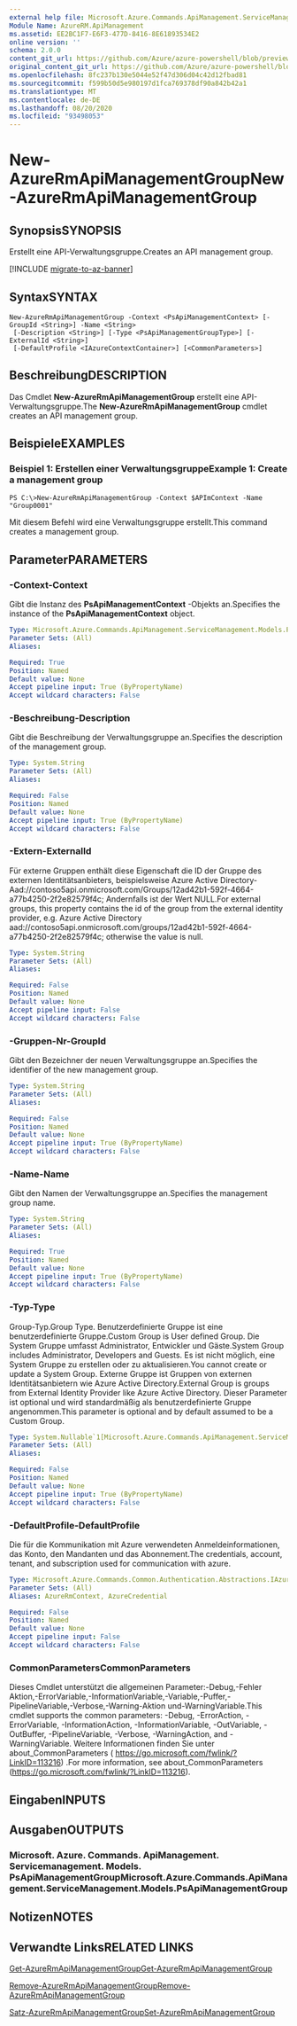 ```yaml
---
external help file: Microsoft.Azure.Commands.ApiManagement.ServiceManagement.dll-Help.xml
Module Name: AzureRM.ApiManagement
ms.assetid: EE2BC1F7-E6F3-477D-8416-8E61893534E2
online version: ''
schema: 2.0.0
content_git_url: https://github.com/Azure/azure-powershell/blob/preview/src/ResourceManager/ApiManagement/Commands.ApiManagement/help/New-AzureRmApiManagementGroup.md
original_content_git_url: https://github.com/Azure/azure-powershell/blob/preview/src/ResourceManager/ApiManagement/Commands.ApiManagement/help/New-AzureRmApiManagementGroup.md
ms.openlocfilehash: 8fc237b130e5044e52f47d306d04c42d12fbad81
ms.sourcegitcommit: f599b50d5e980197d1fca769378df90a842b42a1
ms.translationtype: MT
ms.contentlocale: de-DE
ms.lasthandoff: 08/20/2020
ms.locfileid: "93498053"
---
```

# <span data-ttu-id="762a2-101">New-AzureRmApiManagementGroup</span><span class="sxs-lookup"><span data-stu-id="762a2-101">New-AzureRmApiManagementGroup</span></span>

## <span data-ttu-id="762a2-102">Synopsis</span><span class="sxs-lookup"><span data-stu-id="762a2-102">SYNOPSIS</span></span>
<span data-ttu-id="762a2-103">Erstellt eine API-Verwaltungsgruppe.</span><span class="sxs-lookup"><span data-stu-id="762a2-103">Creates an API management group.</span></span>

[!INCLUDE [migrate-to-az-banner](../../includes/migrate-to-az-banner.md)]

## <span data-ttu-id="762a2-104">Syntax</span><span class="sxs-lookup"><span data-stu-id="762a2-104">SYNTAX</span></span>

```
New-AzureRmApiManagementGroup -Context <PsApiManagementContext> [-GroupId <String>] -Name <String>
 [-Description <String>] [-Type <PsApiManagementGroupType>] [-ExternalId <String>]
 [-DefaultProfile <IAzureContextContainer>] [<CommonParameters>]
```

## <span data-ttu-id="762a2-105">Beschreibung</span><span class="sxs-lookup"><span data-stu-id="762a2-105">DESCRIPTION</span></span>
<span data-ttu-id="762a2-106">Das Cmdlet **New-AzureRmApiManagementGroup** erstellt eine API-Verwaltungsgruppe.</span><span class="sxs-lookup"><span data-stu-id="762a2-106">The **New-AzureRmApiManagementGroup** cmdlet creates an API management group.</span></span>

## <span data-ttu-id="762a2-107">Beispiele</span><span class="sxs-lookup"><span data-stu-id="762a2-107">EXAMPLES</span></span>

### <span data-ttu-id="762a2-108">Beispiel 1: Erstellen einer Verwaltungsgruppe</span><span class="sxs-lookup"><span data-stu-id="762a2-108">Example 1: Create a management group</span></span>
```
PS C:\>New-AzureRmApiManagementGroup -Context $APImContext -Name "Group0001"
```

<span data-ttu-id="762a2-109">Mit diesem Befehl wird eine Verwaltungsgruppe erstellt.</span><span class="sxs-lookup"><span data-stu-id="762a2-109">This command creates a management group.</span></span>

## <span data-ttu-id="762a2-110">Parameter</span><span class="sxs-lookup"><span data-stu-id="762a2-110">PARAMETERS</span></span>

### <span data-ttu-id="762a2-111">-Context</span><span class="sxs-lookup"><span data-stu-id="762a2-111">-Context</span></span>
<span data-ttu-id="762a2-112">Gibt die Instanz des **PsApiManagementContext** -Objekts an.</span><span class="sxs-lookup"><span data-stu-id="762a2-112">Specifies the instance of the **PsApiManagementContext** object.</span></span>

```yaml
Type: Microsoft.Azure.Commands.ApiManagement.ServiceManagement.Models.PsApiManagementContext
Parameter Sets: (All)
Aliases: 

Required: True
Position: Named
Default value: None
Accept pipeline input: True (ByPropertyName)
Accept wildcard characters: False
```

### <span data-ttu-id="762a2-113">-Beschreibung</span><span class="sxs-lookup"><span data-stu-id="762a2-113">-Description</span></span>
<span data-ttu-id="762a2-114">Gibt die Beschreibung der Verwaltungsgruppe an.</span><span class="sxs-lookup"><span data-stu-id="762a2-114">Specifies the description of the management group.</span></span>

```yaml
Type: System.String
Parameter Sets: (All)
Aliases: 

Required: False
Position: Named
Default value: None
Accept pipeline input: True (ByPropertyName)
Accept wildcard characters: False
```

### <span data-ttu-id="762a2-115">-Extern</span><span class="sxs-lookup"><span data-stu-id="762a2-115">-ExternalId</span></span>
<span data-ttu-id="762a2-116">Für externe Gruppen enthält diese Eigenschaft die ID der Gruppe des externen Identitätsanbieters, beispielsweise Azure Active Directory-Aad://contoso5api.onmicrosoft.com/Groups/12ad42b1-592f-4664-a77b4250-2f2e82579f4c; Andernfalls ist der Wert NULL.</span><span class="sxs-lookup"><span data-stu-id="762a2-116">For external groups, this property contains the id of the group from the external identity provider, e.g. Azure Active Directory aad://contoso5api.onmicrosoft.com/groups/12ad42b1-592f-4664-a77b4250-2f2e82579f4c; otherwise the value is null.</span></span>

```yaml
Type: System.String
Parameter Sets: (All)
Aliases: 

Required: False
Position: Named
Default value: None
Accept pipeline input: False
Accept wildcard characters: False
```

### <span data-ttu-id="762a2-117">-Gruppen-Nr</span><span class="sxs-lookup"><span data-stu-id="762a2-117">-GroupId</span></span>
<span data-ttu-id="762a2-118">Gibt den Bezeichner der neuen Verwaltungsgruppe an.</span><span class="sxs-lookup"><span data-stu-id="762a2-118">Specifies the identifier of the new management group.</span></span>

```yaml
Type: System.String
Parameter Sets: (All)
Aliases: 

Required: False
Position: Named
Default value: None
Accept pipeline input: True (ByPropertyName)
Accept wildcard characters: False
```

### <span data-ttu-id="762a2-119">-Name</span><span class="sxs-lookup"><span data-stu-id="762a2-119">-Name</span></span>
<span data-ttu-id="762a2-120">Gibt den Namen der Verwaltungsgruppe an.</span><span class="sxs-lookup"><span data-stu-id="762a2-120">Specifies the management group name.</span></span>

```yaml
Type: System.String
Parameter Sets: (All)
Aliases: 

Required: True
Position: Named
Default value: None
Accept pipeline input: True (ByPropertyName)
Accept wildcard characters: False
```

### <span data-ttu-id="762a2-121">-Typ</span><span class="sxs-lookup"><span data-stu-id="762a2-121">-Type</span></span>
<span data-ttu-id="762a2-122">Group-Typ.</span><span class="sxs-lookup"><span data-stu-id="762a2-122">Group Type.</span></span> <span data-ttu-id="762a2-123">Benutzerdefinierte Gruppe ist eine benutzerdefinierte Gruppe.</span><span class="sxs-lookup"><span data-stu-id="762a2-123">Custom Group is User defined Group.</span></span> <span data-ttu-id="762a2-124">Die System Gruppe umfasst Administrator, Entwickler und Gäste.</span><span class="sxs-lookup"><span data-stu-id="762a2-124">System Group includes Administrator, Developers and Guests.</span></span> <span data-ttu-id="762a2-125">Es ist nicht möglich, eine System Gruppe zu erstellen oder zu aktualisieren.</span><span class="sxs-lookup"><span data-stu-id="762a2-125">You cannot create or update a System Group.</span></span>  <span data-ttu-id="762a2-126">Externe Gruppe ist Gruppen von externen Identitätsanbietern wie Azure Active Directory.</span><span class="sxs-lookup"><span data-stu-id="762a2-126">External Group is groups from External Identity Provider like Azure Active Directory.</span></span> <span data-ttu-id="762a2-127">Dieser Parameter ist optional und wird standardmäßig als benutzerdefinierte Gruppe angenommen.</span><span class="sxs-lookup"><span data-stu-id="762a2-127">This parameter is optional and by default assumed to be a Custom Group.</span></span>

```yaml
Type: System.Nullable`1[Microsoft.Azure.Commands.ApiManagement.ServiceManagement.Models.PsApiManagementGroupType]
Parameter Sets: (All)
Aliases: 

Required: False
Position: Named
Default value: None
Accept pipeline input: True (ByPropertyName)
Accept wildcard characters: False
```

### <span data-ttu-id="762a2-128">-DefaultProfile</span><span class="sxs-lookup"><span data-stu-id="762a2-128">-DefaultProfile</span></span>
<span data-ttu-id="762a2-129">Die für die Kommunikation mit Azure verwendeten Anmeldeinformationen, das Konto, den Mandanten und das Abonnement.</span><span class="sxs-lookup"><span data-stu-id="762a2-129">The credentials, account, tenant, and subscription used for communication with azure.</span></span>

```yaml
Type: Microsoft.Azure.Commands.Common.Authentication.Abstractions.IAzureContextContainer
Parameter Sets: (All)
Aliases: AzureRmContext, AzureCredential

Required: False
Position: Named
Default value: None
Accept pipeline input: False
Accept wildcard characters: False
```

### <span data-ttu-id="762a2-130">CommonParameters</span><span class="sxs-lookup"><span data-stu-id="762a2-130">CommonParameters</span></span>
<span data-ttu-id="762a2-131">Dieses Cmdlet unterstützt die allgemeinen Parameter:-Debug,-Fehler Aktion,-ErrorVariable,-InformationVariable,-Variable,-Puffer,-PipelineVariable,-Verbose,-Warning-Aktion und-WarningVariable.</span><span class="sxs-lookup"><span data-stu-id="762a2-131">This cmdlet supports the common parameters: -Debug, -ErrorAction, -ErrorVariable, -InformationAction, -InformationVariable, -OutVariable, -OutBuffer, -PipelineVariable, -Verbose, -WarningAction, and -WarningVariable.</span></span> <span data-ttu-id="762a2-132">Weitere Informationen finden Sie unter about_CommonParameters ( https://go.microsoft.com/fwlink/?LinkID=113216) .</span><span class="sxs-lookup"><span data-stu-id="762a2-132">For more information, see about_CommonParameters (https://go.microsoft.com/fwlink/?LinkID=113216).</span></span>

## <span data-ttu-id="762a2-133">Eingaben</span><span class="sxs-lookup"><span data-stu-id="762a2-133">INPUTS</span></span>

## <span data-ttu-id="762a2-134">Ausgaben</span><span class="sxs-lookup"><span data-stu-id="762a2-134">OUTPUTS</span></span>

### <span data-ttu-id="762a2-135">Microsoft. Azure. Commands. ApiManagement. Servicemanagement. Models. PsApiManagementGroup</span><span class="sxs-lookup"><span data-stu-id="762a2-135">Microsoft.Azure.Commands.ApiManagement.ServiceManagement.Models.PsApiManagementGroup</span></span>

## <span data-ttu-id="762a2-136">Notizen</span><span class="sxs-lookup"><span data-stu-id="762a2-136">NOTES</span></span>

## <span data-ttu-id="762a2-137">Verwandte Links</span><span class="sxs-lookup"><span data-stu-id="762a2-137">RELATED LINKS</span></span>

[<span data-ttu-id="762a2-138">Get-AzureRmApiManagementGroup</span><span class="sxs-lookup"><span data-stu-id="762a2-138">Get-AzureRmApiManagementGroup</span></span>](./Get-AzureRmApiManagementGroup.md)

[<span data-ttu-id="762a2-139">Remove-AzureRmApiManagementGroup</span><span class="sxs-lookup"><span data-stu-id="762a2-139">Remove-AzureRmApiManagementGroup</span></span>](./Remove-AzureRmApiManagementGroup.md)

[<span data-ttu-id="762a2-140">Satz-AzureRmApiManagementGroup</span><span class="sxs-lookup"><span data-stu-id="762a2-140">Set-AzureRmApiManagementGroup</span></span>](./Set-AzureRmApiManagementGroup.md)


